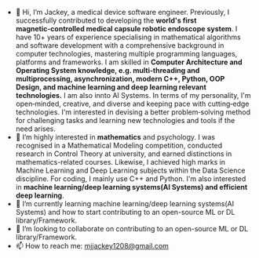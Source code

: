 - 👋 Hi, I’m Jackey, a medical device software engineer. Previously, I successfully contributed to developing the **world's first magnetic‑controlled medical capsule robotic endoscope system**.
    I have 10+ years of experience specialising in mathematical algorithms and software development with a comprehensive background in computer technologies,
    mastering multiple programming languages, platforms and frameworks. I am skilled in **Computer Architecture and Operating System knowledge, e.g. multi‑threading and multiprocessing,
    asynchronization, modern C++, Python, OOP Design, and machine learning and deep learning relevant technologies.** I am also innto AI Systems.
    In terms of my personality, I'm open‑minded, creative, and diverse and keeping pace with cutting‑edge technologies. 
    I'm interested in devising a better problem‑solving method for challenging tasks and learning new technologies and tools if the need arises.
- 👀 I’m highly interested in **mathematics** and psychology. I was recognised in a Mathematical Modeling competition, conducted research in Control Theory at university,
  and earned distinctions in mathematics-related courses. Likewise, I achieved high marks in Machine Learning and Deep Learning subjects within the Data Science
  discipline. For coding, I mainly use C++ and Python. I'm also interested in **machine learning/deep learning systems(AI Systems) and efficient deep learning**. 
- 🌱 I’m currently learning machine learning/deep learning systems(AI Systems) and how to start contributing to an open-source ML or DL library/Framework. 
- 💞️ I’m looking to collaborate on contributing to an open-source ML or DL library/Framework.
- 📫 How to reach me: mjjackey1208@gmail.com
